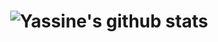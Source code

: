 <h1 align="center">

![Yassine's github stats](https://github-readme-stats.vercel.app/api?username=Gri-ffin&show_icons=true)

</h1>

<!--
**Gri-ffin/Gri-ffin** is a ✨ _special_ ✨ repository because its `README.md` (this file) appears on your GitHub profile.

Here are some ideas to get you started:

- 🔭 I’m currently working on ...
- 🌱 I’m currently learning ...
- 👯 I’m looking to collaborate on ...
- 🤔 I’m looking for help with ...
- 💬 Ask me about ...
- 📫 How to reach me: ...
- 😄 Pronouns: ...
- ⚡ Fun fact: ...
-->

